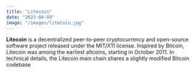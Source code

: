 ```yaml
---
title: "Litecoin"
date: "2023-04-09"
image: "/images/liteCoin.jpg"
---
```


__Litecoin__ is a decentralized peer-to-peer cryptocurrency and open-source software project released under the MIT/X11 license. Inspired by Bitcoin, Litecoin was among the earliest altcoins, starting in October 2011. In technical details, the Litecoin main chain shares a slightly modified Bitcoin codebase
